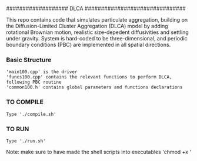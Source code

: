 ################### DLCA ###############################

This repo contains code that simulates particulate aggregation, building on the Diffusion-Limited Cluster Aggregation (DLCA) model by adding rotational Brownian motion, realistic size-depedent diffusivities and settling under gravity.
System is hard-coded to be three-dimensional, and periodic boundary conditions (PBC) are implemented in all spatial directions.

### Basic Structure ###
    'main100.cpp' is the driver
    'funcs100.cpp' contains the relevant functions to perform DLCA, following PBC routine
    'common100.h' contains global parameters and functions declarations
    
### TO COMPILE ###
    Type './compile.sh'

### TO RUN ###
    Type './run.sh'
    
Note: make sure to have made the shell scripts into executables 'chmod +x <filename>'
